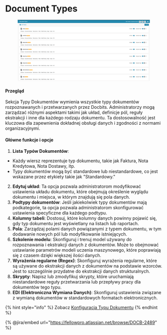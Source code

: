 # Document Types

<figure><img src="../../../../.gitbook/assets/Bildschirmfoto%202024-05-08%20um%2008.44.19.png" alt=""><figcaption></figcaption></figure>

#### Przegląd

Sekcja Typy Dokumentów wymienia wszystkie typy dokumentów rozpoznawanych i przetwarzanych przez Docbits. Administratorzy mogą zarządzać różnymi aspektami takimi jak układ, definicje pól, reguły ekstrakcji i inne dla każdego rodzaju dokumentu. Ta dostosowalność jest kluczowa dla zapewnienia dokładnej obsługi danych i zgodności z normami organizacyjnymi.

#### Główne funkcje i opcje

1. **Lista Typów Dokumentów**:

* Każdy wiersz reprezentuje typ dokumentu, takie jak Faktura, Nota Kredytowa, Nota Dostawy, itp.
* Typy dokumentów mogą być standardowe lub niestandardowe, co jest wskazane przez etykiety takie jak "Standardowy."

2. **Edytuj układ**: Ta opcja pozwala administratorom modyfikować ustawienia układu dokumentu, które obejmują określenie wyglądu dokumentu i miejsca, w którym znajdują się pola danych.
3. **Podtypy dokumentów**: Jeśli jakiekolwiek typy dokumentów mają podkategorie, ta opcja pozwala administratorom skonfigurować ustawienia specyficzne dla każdego podtypu.
4. **Kolumny tabeli**: Dostosuj, które kolumny danych powinny pojawić się, gdy typ dokumentu jest wyświetlany na listach lub raportach.
5. **Pola**: Zarządzaj polami danych powiązanymi z typem dokumentu, w tym dodawanie nowych pól lub modyfikowanie istniejących.
6. **Szkolenie modelu**: Skonfiguruj i trenuj model używany do rozpoznawania i ekstrakcji danych z dokumentów. Może to obejmować ustawianie parametrów modeli uczenia maszynowego, które poprawiają się z czasem dzięki większej ilości danych.
7. **Wyrażenia regularne (Regex)**: Skonfiguruj wyrażenia regularne, które są używane do ekstrakcji danych z dokumentów na podstawie wzorców. Jest to szczególnie przydatne do ekstrakcji danych strukturalnych.
8. **Skrypty**: Napisz lub zmodyfikuj skrypty, które uruchamiają niestandardowe reguły przetwarzania lub przepływy pracy dla dokumentów tego typu.
9. **EDI (Elektroniczna Wymiana Danych)**: Skonfiguruj ustawienia związane z wymianą dokumentów w standardowych formatach elektronicznych.

{% hint style="info" %}
Zobacz [Konfiguracja Typu Dokumentu](../../../../admin-section/setup/document-types/)
{% endhint %}

{% @jira/embed url="https://fellowpro.atlassian.net/browse/DOCB-2489" %}

